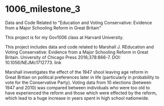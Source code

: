 # 1006_milestone_3

Data and Code Related to "Education and Voting Conservative: Evidence from
a Major Schooling Reform in Great Britain"

This project is for my Gov1006 class at Harvard University.

This project includes data and code related to Marshall J. REducation and Voting Conservative: Evidence from a Major Schooling Reform in Great Britain. University of Chicago Press 2016;378:866-7. DOI: 10.1056/NEJMc1712773. link

Marshall investigates the effect of the 1947 shool leaving age reform in Great Britian on political preferences later in life (particularly in probability to vote for the Conservative Party). Voting data from 10 elections (between 1947 and 2010) was compared between individuals who were too old to have experienced the reform and those which were effected by the reform, which lead to a huge increase in years spent in high school nationwide.
